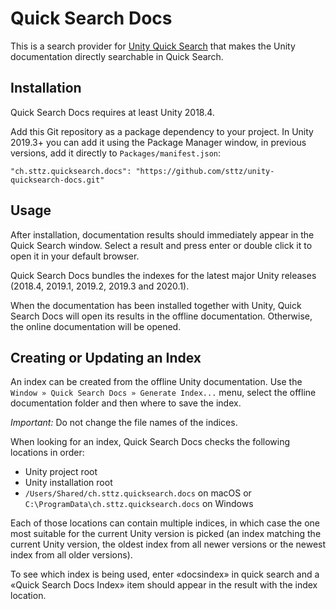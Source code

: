 # Quick Search Docs

This is a search provider for [Unity Quick Search](https://docs.unity3d.com/Packages/com.unity.quicksearch@latest) that makes the Unity documentation directly searchable in Quick Search.

## Installation

Quick Search Docs requires at least Unity 2018.4.

Add this Git repository as a package dependency to your project. In Unity 2019.3+ you can add it using the Package Manager window, in previous versions, add it directly to `Packages/manifest.json`:

    "ch.sttz.quicksearch.docs": "https://github.com/sttz/unity-quicksearch-docs.git"

## Usage

After installation, documentation results should immediately appear in the Quick Search window. Select a result and press enter or double click it to open it in your default browser.

Quick Search Docs bundles the indexes for the latest major Unity releases (2018.4, 2019.1, 2019.2, 2019.3 and 2020.1).

When the documentation has been installed together with Unity, Quick Search Docs will open its results in the offline documentation. Otherwise, the online documentation will be opened.

## Creating or Updating an Index

An index can be created from the offline Unity documentation. Use the `Window » Quick Search Docs » Generate Index...` menu, select the offline documentation folder and then where to save the index.

*Important:* Do not change the file names of the indices.

When looking for an index, Quick Search Docs checks the following locations in order:
* Unity project root
* Unity installation root
* `/Users/Shared/ch.sttz.quicksearch.docs` on macOS or `C:\ProgramData\ch.sttz.quicksearch.docs` on Windows

Each of those locations can contain multiple indices, in which case the one most suitable for the current Unity version is picked (an index matching the current Unity version, the oldest index from all newer versions or the newest index from all older versions).

To see which index is being used, enter «docsindex» in quick search and a «Quick Search Docs Index» item should appear in the result with the index location.
